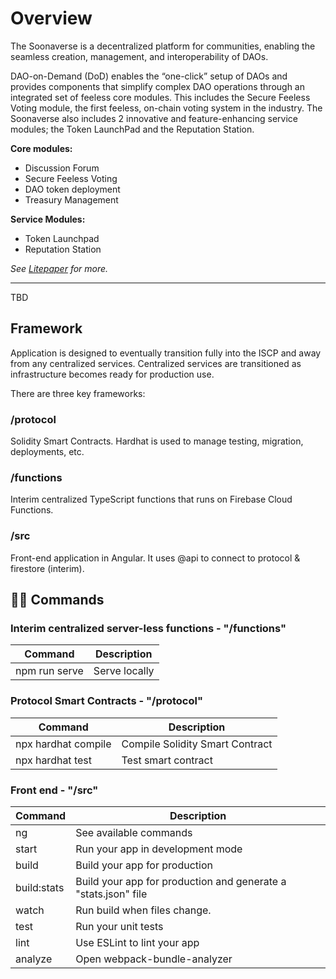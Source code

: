 # Overview
The Soonaverse is a decentralized platform for communities, enabling the seamless creation, management, and interoperability of DAOs.

DAO-on-Demand (DoD) enables the “one-click” setup of DAOs and provides components that simplify complex DAO operations through an integrated set of feeless core modules. This includes the Secure Feeless Voting module, the first feeless, on-chain voting system in the industry. The Soonaverse also includes 2 innovative and feature-enhancing service modules; the Token LaunchPad and the Reputation Station.

**Core modules:**
- Discussion Forum
- Secure Feeless Voting
- DAO token deployment
- Treasury Management

**Service Modules:**
- Token Launchpad
- Reputation Station
  
_See [Litepaper](https://docs.google.com/document/d/107AWznbIIz1CwsqRO2Jwj5vmqVdj_2g-eavnmCeTvd8) for more._

----

TBD

## Framework
Application is designed to eventually transition fully into the ISCP and away from any centralized services. Centralized services are transitioned as infrastructure becomes ready for production use.

There are three key frameworks:

### /protocol
Solidity Smart Contracts. Hardhat is used to manage testing, migration, deployments, etc.

### /functions
Interim centralized TypeScript functions that runs on Firebase Cloud Functions.

### /src
Front-end application in Angular. It uses @api to connect to protocol & firestore (interim).

## 🧙‍♂️ Commands
### Interim centralized server-less functions - "/functions"
| Command       | Description                                                    |
| -----------   | -------------------------------------------------------------- |
| npm run serve | Serve locally                                                  |

### Protocol Smart Contracts - "/protocol"
| Command             | Description                                                    |
| ------------------- | -------------------------------------------------------------- |
| npx hardhat compile | Compile Solidity Smart Contract                                |
| npx hardhat test    | Test smart contract                                            |

### Front end - "/src"

| Command     | Description                                                    |
| ----------- | -------------------------------------------------------------- |
| ng          | See available commands                                         |
| start       | Run your app in development mode                               |
| build       | Build your app for production                                  |
| build:stats | Build your app for production and generate a "stats.json" file |
| watch       | Run build when files change.                                   |
| test        | Run your unit tests                                            |
| lint        | Use ESLint to lint your app                                    |
| analyze     | Open webpack-bundle-analyzer                                   |
